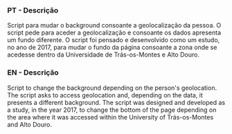 <h3>PT - Descrição </h3>

Script para mudar o background consoante a geolocalização da pessoa. O script pede para aceder a geolocalização e consoante os dados apresenta um fundo diferente.
O script foi pensado e desenvolvido como um estudo, no ano de 2017, para mudar o fundo da página consoante a zona onde se acedesse dentro da Universidade de Trás-os-Montes e Alto Douro.

<h3>EN - Descrição </h3>
Script to change the background depending on the person's geolocation. The script asks to access geolocation and, depending on the data, it presents a different background.
The script was designed and developed as a study, in the year 2017, to change the bottom of the page depending on the area where it was accessed within the University of Trás-os-Montes and Alto Douro.

